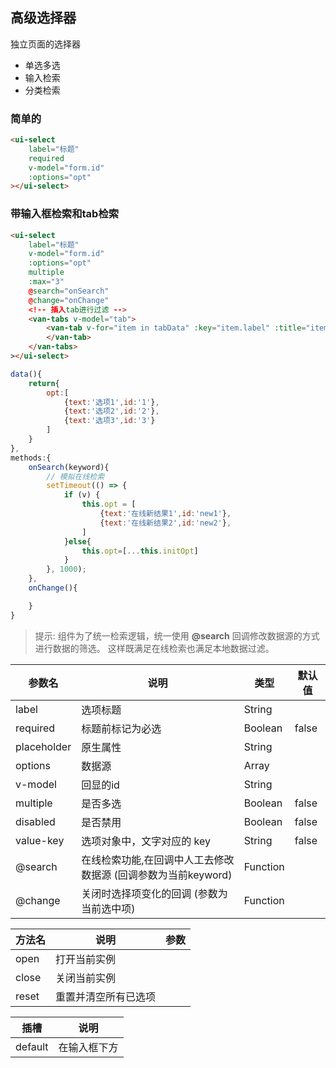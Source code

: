 ## 高级选择器
独立页面的选择器
- 单选多选
- 输入检索
- 分类检索


### 简单的
```html
<ui-select
    label="标题" 
    required
    v-model="form.id" 
    :options="opt"
></ui-select>
```

### 带输入框检索和tab检索
```html
<ui-select
    label="标题" 
    v-model="form.id" 
    :options="opt"
    multiple
    :max="3"
    @search="onSearch"
    @change="onChange"
    <!-- 插入tab进行过滤 -->
    <van-tabs v-model="tab">
        <van-tab v-for="item in tabData" :key="item.label" :title="item.label">
        </van-tab>
    </van-tabs>
></ui-select>
```

```js
data(){
    return{
        opt:[
            {text:'选项1',id:'1'},
            {text:'选项2',id:'2'},
            {text:'选项3',id:'3'}
        ]
    }
},
methods:{
    onSearch(keyword){
        // 模拟在线检索
        setTimeout(() => {
            if (v) {
                this.opt = [
                    {text:'在线新结果1',id:'new1'},
                    {text:'在线新结果2',id:'new2'},
                ]
            }else{
                this.opt=[...this.initOpt]
            }
        }, 1000);
    },
    onChange(){

    }
}
```

>提示: 组件为了统一检索逻辑，统一使用 **@search** 回调修改数据源的方式进行数据的筛选。
这样既满足在线检索也满足本地数据过滤。


参数名          |  说明                                                             |  类型         |  默认值
----------------|-------------------------------------------------------------------|---------------|----------
label           | 选项标题                                                          |   String      |
required        | 标题前标记为必选                                                  |   Boolean     |   false
placeholder     | 原生属性                                                          |   String      |   
options         | 数据源                                                            |   Array       |
v-model         | 回显的id                                                          |   String      |
multiple        | 是否多选                                                          |   Boolean     |   false
disabled        | 是否禁用                                                          |   Boolean     |   false
value-key       | 选项对象中，文字对应的 key                                        |   String      |   false
@search         | 在线检索功能,在回调中人工去修改数据源 (回调参数为当前keyword)     |   Function    |
@change         | 关闭时选择项变化的回调 (参数为当前选中项)                         |   Function    |



方法名          |  说明               |  参数               
----------------|---------------------|---------------
open            | 打开当前实例        |                      
close           | 关闭当前实例        |               
reset           | 重置并清空所有已选项|               

插槽            |  说明                 
----------------|---------------------
default         | 在输入框下方                            

